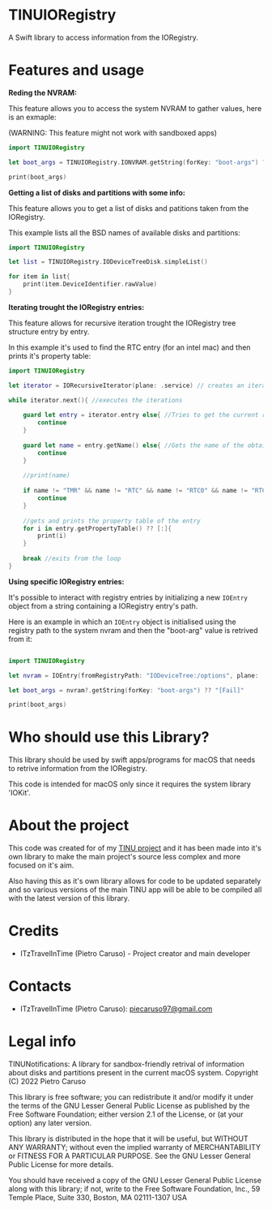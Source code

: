 # TINUIORegistry
A Swift library to access information from the IORegistry.

# Features and usage

**Reding the NVRAM:**

This feature allows you to access the system NVRAM to gather values, here is an exmaple: 

(WARNING: This feature might not work with sandboxed apps)

```swift
import TINUIORegistry

let boot_args = TINUIORegistry.IONVRAM.getString(forKey: "boot-args") ?? "[Fail]"

print(boot_args)

```

**Getting a list of disks and partitions with some info:**

This feature allows you to get a list of disks and patitions taken from the IORegistry.

This example lists all the BSD names of available disks and partitions: 

```swift
import TINUIORegistry

let list = TINUIORegistry.IODeviceTreeDisk.simpleList()

for item in list{
    print(item.DeviceIdentifier.rawValue)
}

```

**Iterating trought the IORegistry entries:**

This feature allows for recursive iteration trought the IORegistry tree structure entry by entry.

In this example it's used to find the RTC entry (for an intel mac) and then prints it's property table:

```swift
import TINUIORegistry

let iterator = IORecursiveIterator(plane: .service) // creates an iterator object

while iterator.next(){ //executes the iterations
    
    guard let entry = iterator.entry else{ //Tries to get the current registry entry pointed by the iterator.
        continue
    }
    
    guard let name = entry.getName() else{ //Gets the name of the obtained entry
        continue
    }
    
    //print(name)
    
    if name != "TMR" && name != "RTC" && name != "RTC0" && name != "RTC1"{ //checks if the entry name is that of the RTC device
        continue
    }
    
    //gets and prints the property table of the entry
    for i in entry.getPropertyTable() ?? [:]{
        print(i)
    }
    
    break //exits from the loop
}

```

**Using specific IORegistry entries:**

It's possible to interact with registry entries by initializing a new `IOEntry` object from a string containing a IORegistry entry's path.

Here is an example in which an `IOEntry` object is initialised using the registry path to the system nvram and then the "boot-arg" value is retrived from it:

```swift

import TINUIORegistry

let nvram = IOEntry(fromRegistryPath: "IODeviceTree:/options", plane: .service)

let boot_args = nvram?.getString(forKey: "boot-args") ?? "[Fail]"

print(boot_args)

```

# Who should use this Library?

This library should be used by swift apps/programs for macOS that needs to retrive information from the IORegistry.

This code is intended for macOS only since it requires the system library 'IOKit'.

# About the project

This code was created for of my [TINU project](https://github.com/ITzTravelInTime/TINU) and it has been made into it's own library to make the main project's source less complex and more focused on it's aim. 

Also having this as it's own library allows for code to be updated separately and so various versions of the main TINU app will be able to be compiled all with the latest version of this library.

# Credits

 - ITzTravelInTime (Pietro Caruso) - Project creator and main developer

# Contacts

 - ITzTravelInTime (Pietro Caruso): piecaruso97@gmail.com

# Legal info

TINUNotifications: A library for sandbox-friendly retrival of information about disks and partitions present in the current macOS system.
Copyright (C) 2022 Pietro Caruso

This library is free software; you can redistribute it and/or modify it under the terms of the GNU Lesser General Public License as published by the Free Software Foundation; either version 2.1 of the License, or (at your option) any later version.

This library is distributed in the hope that it will be useful, but WITHOUT ANY WARRANTY; without even the implied warranty of MERCHANTABILITY or FITNESS FOR A PARTICULAR PURPOSE. See the GNU Lesser General Public License for more details.

You should have received a copy of the GNU Lesser General Public License along with this library; if not, write to the Free Software Foundation, Inc., 59 Temple Place, Suite 330, Boston, MA 02111-1307 USA
